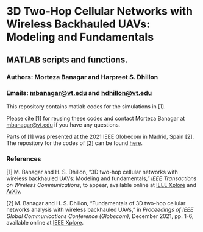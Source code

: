 # 3D Two-Hop Cellular Networks with Wireless Backhauled UAVs: Modeling and Fundamentals

## MATLAB scripts and functions.

### Authors: Morteza Banagar and Harpreet S. Dhillon

### Emails: mbanagar@vt.edu and hdhillon@vt.edu

This repository contains matlab codes for the simulations in [1].

Please cite [1] for reusing these codes and contact Morteza Banagar at mbanagar@vt.edu if you have any questions.

Parts of [1] was presented at the 2021 IEEE Globecom in Madrid, Spain [2]. The repository for the codes of [2] can be found [here](https://github.com/mbanagar/TwoHop-Drone).



### References

[1] M. Banagar and H. S. Dhillon, “3D two-hop cellular networks with wireless backhauled UAVs: Modeling and fundamentals,” <i>IEEE Transactions on Wireless Communications</i>, to appear, available online at [IEEE Xplore](https://ieeexplore.ieee.org/document/9712177) and [ArXiv](https://arxiv.org/abs/2105.07055).

[2] M. Banagar and H. S. Dhillon, “Fundamentals of 3D two-hop cellular networks analysis with wireless backhauled UAVs,” in <i>Proceedings of IEEE Global Communications Conference (Globecom)</i>, December 2021, pp. 1-6, available online at [IEEE Xplore](https://ieeexplore.ieee.org/document/9685132).
